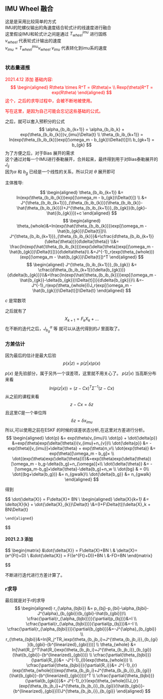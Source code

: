 ## IMU Wheel 融合 

这是是采用比较简单的方式<br>
IMU的陀螺仪输出的角速度结合轮式计的线速度进行融合<br>
这里假设IMU和轮式计之间是通过 $T^{imu}_{wheel}$ 进行固练<br>
$v_{wheel}$ 代表轮式计输出的速度<br>
$v_{imu} =T^{imu}_{wheel}v_{wheel}$
$v_{imu}$ 代表转化到imu系的速度<br>
<br>


### 状态量递推

<font color = "Red"> 2021.4.12 添加
基础内容:
$$
    \begin{aligned}
     R\theta \times R^T = (R\theta)×  
     \\
     Rexp(\theta)R^T = exp(R\theta)    
    \end{aligned}
$$
这个，之后的求导过程中，会被不断地被使用。

写在这里，是因为自己可能会忘记这些基础的公式。
</font>

之后，就可以套入预积分的公式
$$
    \alpha_{b_ib_{k+1}} = \alpha_{b_ib_k} + exp(\theta_{b_ib_{k}})v_{imu}\Delta{t} \\
    \theta_{b_ib_{k+1}} = In(exp(\theta_{b_ib_{k}})exp[(\omega_m - b_{gk})\Delta{t}])\\
    b_{gk+1} = b_{gk}
$$
为了方便之后，对于Bias 展开的需求<br>
这个通过对每一个IMU进行泰勒展开，合并起来，最终得到用于对Bias泰勒展开的$J_{ij}$<br>
因为$\alpha$ 和 $b_g$ 已经是一个线性的关系，所以只对 $\theta$ 展开即可


主体推导:

$$
        \begin{aligned}
        \theta_{b_ib_{k+1}} &= In(exp(\theta_{b_ib_{k}})exp[(\omega_m - b_{gk})\Delta{t}])
        \\
        &= J^{\theta_{b_ib_{k+1}}}_{\theta_{b_ib_{k}}}(\theta_{b_ib_{k}}-\hat{\theta_{b_ib_{k}}})+J^{\theta_{b_ib_{k+1}}}_{b_{gk}}(b_{gk}-\hat{{b_{gk}}})+c
        \end{aligned}
$$
$$
    \begin{aligned}
    \theta_{whole}&=In(exp(\hat{\theta_{b_ib_{k}}})exp[(\omega_m - \hat{b_{gk}})\Delta{t}])\\
    J^{\theta_{b_ib_{k+1}}}_{\theta_{b_ib_{k}}}&=\cfrac{d\theta_{b_ib_{k+1}}(\delta{\theta})}{d\delta{\theta}} \\&= \frac{In(exp(\hat{\theta_{b_ib_{k}}})exp(\delta{\theta})exp[(\omega_m - \hat{b_{gk}})\Delta{t}])}{d\delta\theta}\\
    &=J^{-1}_r(exp(\theta_{whole}))(exp[(\omega_m - \hat{b_{gk}})\Delta{t}])^T
    \end{aligned}
$$
$$
    \begin{aligned}
    J^{\theta_{b_ib_{k+1}}}_{b_{gk}} &= \cfrac{d\theta_{b_ib_{k+1}}(\delta{b_{gk}})}{d\delta{b_{gk}}}\\&=\frac{In(exp(\hat{\theta_{b_ib_{k}}})exp[(\omega_m - \hat{b_{gk}}-\delta{b_{gk}})\Delta{t}])}{d\delta{b_{gk}}}\\
    &=-J^{-1}_r(exp(\theta_{whole}))J_r(exp[(\omega_m - \hat{b_{gk}})\Delta{t}])\Delta{t}
    \end{aligned}
$$

$c$ 是常数项

之后就有了
$$
    X_{k+1} = F_{k}X_{k} + ... 
$$
在不断的迭代之后，$J^{\alpha}_{b_g}$ 等 就可以从迭代得到的$J$ 里面取了。


### 方差估计

因为最后的估计是最大后验
$$
    p(x|z) = p(z|x)p(x)
$$

$p(x)$ 是先验部分，属于另外一个误差项，这里就不用关心了。
$p(z|x)$ 当高斯分布来看
$$
    In(p(z|x)) = (z-Cx)^{T}\Sigma^{-1}(z-Cx)
$$
从之前的课程来看<br>
$$z-Cx = \delta{z}$$
且这里$C$是一个单位阵
$$\delta{z} = \delta{x_{imu}}$$
所以,可以使用之前在ESKF 的时候的误差状态分析,在这里对方差进行分析。
$$
    \begin{aligned}
    \dot{p} &= exp(\theta)v_{imu}\\
    \dot{p} + \dot{\delta{p}} &=exp(\theta)exp(\delta{\theta})(v_{imu}+n_{v})\\
    \dot{\delta{p}} &= -exp(\theta)[v_{imu}]×\delta{\theta} + exp(\theta)n_v\\
    \dot{exp(\theta)} &= exp(\theta)[\omega_m - b_g]× \\
    \dot{(exp(\theta)exp(\delta{\theta}))}&=exp(\theta)exp(\delta{\theta})[\omega_m - b_g-\delta{b_g}+n_{\omega}]×\\
    \dot{\delta{\theta}} &= -[\omega_m-b_g]×\delta{\theta}-\delta{b_g}+n_w \\
    \dot{bg} & = 0\\
    \dot{(bg+\delta{b_g})} &= n_{gwalk}\\
       \dot{\delta{b_g}} &= n_{gwalk}
    \end{aligned}
$$

得到

$$
    \dot{\delta{X}} = F\delta{X}+ BN
    \\
    \begin{aligned}
    \delta{X}_{k+1} &= \delta{X}_{k} +  \dot{\delta{X}_{k}}\Delta{t}
    \\&=(I+F\Delta{t})\delta{X}_k + BN\Delta{t}
    
    \end{aligned}
$$

#### 2021.2.3 添加
$$
\begin{matrix}
    &\dot{\delta{X}} = F\delta{X}+BN
    \\
    & \delta{X}= (e^{Ft}+D)
    \\
    &\dot{\delta{X}} = F((e^{Ft}+D))+BN
    \\
    &-FD=BN
\end{matrix}


$$



不断进行迭代进行方差计算了。

### r求导
最后就是对于$r$的求导
$$
    \begin{aligned}
    r_{\alpha_{bjbi}} &= p_{bj}-p_{bi}-\alpha_{bjbi}-J^{\alpha}_{b_{gbi}}(b_{gbi}-\hat{b_{gbi}})\\
    \cfrac{\partial{r_{\alpha_{bjbi}}}}{\partial{p_{bj}}}&=I
    \\
    \cfrac{\partial{r_{\alpha_{bjbi}}}}{\partial{p_{bj}}}&=-I
    \\
    \cfrac{\partial{r_{\alpha_{bjbi}}}}{\partial{b_{gbi}}}&=-J^{\alpha}_{b_{gbi}}
    \\
    r_{\theta_{bjbi}}&=In[R_j^TR_iexp(\theta_{b_jb_i}+J^{\theta_{b_jb_i}}_{b_{gi}}(b_{gbi}-{b^{linearized}_{gbi}}))]
    \\
    \theta_{whole} &= In[\hat{R_j}^T\hat{R_i}exp(\theta_{b_jb_i}+J^{\theta_{b_jb_i}}_{b_{gi}}(\hat{b_{gbi}}-{b^{linearized}_{gbi}}))
    \\
    \cfrac{\partial{\theta_{bjbi}}}{\partial{R_j}}&= -J^{-1}_{l}(exp(\theta_{whole}))
    \\
    \cfrac{\partial{\theta_{bjbi}}}{\partial{R_i}}&= J^{-1}_{r}(exp(\theta_{whole}))(exp(\theta_{b_jb_i}+J^{\theta_{b_jb_i}}_{b_{gi}}(\hat{b_{gbi}}-{b^{linearized}_{gbi}})))^T
    \\
    \cfrac{\partial{\theta_{bjbi}}}{\partial{b_{gki}}}&= J^{-1}_{r}(exp(\theta_{whole}))J_{r}(exp(\theta_{b_jb_i}+J^{\theta_{b_jb_i}}_{b_{gi}}(\hat{b_{gbi}}-{b^{linearized}_{gbi}})))J^{\theta_{b_jb_i}}_{b_{gi}}
    \end{aligned}
$$